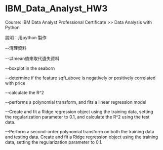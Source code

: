 # IBM_Data_Analyst_HW3

Course: IBM Data Analyst Professional Certificate >> Data Analysis with Python

說明：用python 製作

--清理資料

--以mean值來取代遺失資料

--boxplot in the seaborn

--determine if the feature sqft_above is negatively or positively correlated with price

--calculate the R^2

--performs a polynomial transform, and fits a linear regression model

--Create and fit a Ridge regression object using the training data, setting the regularization parameter to 0.1, and calculate the R^2 using the test data. 

--Perform a second-order polynomial transform on both the training data and testing data. Create and fit a Ridge regression object using the training data, setting the regularization parameter to 0.1. 
